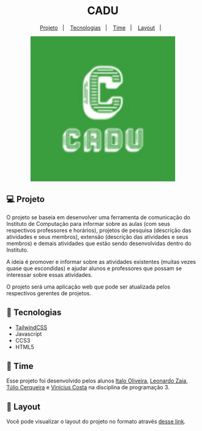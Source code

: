 <h1 align="center">
  CADU
</h1>

<p align="center">
  <a href="#-projeto">Projeto</a>&nbsp;&nbsp;&nbsp;|&nbsp;&nbsp;&nbsp;
  <a href="#rocket-tecnologias">Tecnologias</a>&nbsp;&nbsp;&nbsp;|&nbsp;&nbsp;&nbsp;
  <a href="#construction_worker-time">Time</a>&nbsp;&nbsp;&nbsp;|&nbsp;&nbsp;&nbsp;
  <a href="#-layout">Layout</a>&nbsp;&nbsp;&nbsp;|&nbsp;&nbsp;&nbsp;
</p>

<p align="center">
  <img alt="Cadu" src="https://raw.githubusercontent.com/viniciuscosta110/CADU-Laravel/master/public/images/green_logo.png" width="75%">
</p>

## 💻 Projeto
O projeto se baseia em desenvolver uma ferramenta de comunicação do Instituto de Computação para informar sobre as aulas (com seus respectivos professores e horários), 
projetos de pesquisa (descrição das atividades e seus membros), extensão (descrição das atividades e seus membros) e demais atividades que estão sendo desenvolvidas
dentro do Instituto. 

A ideia é promover e informar sobre as atividades existentes (muitas vezes quase que escondidas) e ajudar  alunos e professores que possam se
interessar sobre essas atividades. 

O projeto será uma aplicação web que pode ser atualizada pelos respectivos gerentes de projetos.

## :rocket: Tecnologias
- [TailwindCSS](https://tailwindcss.com/)
- Javascript
- CCS3
- HTML5

## :construction_worker: Time
Esse projeto foi desenvolvido pelos alunos [Italo Oliveira](https://github.com/italoof01), [Leonardo Zaia](https://github.com/leozaia-h), [Túlio Cerqueira](https://github.com/tuliocl) e [Vinícius Costa](https://github.com/viniciuscosta110) na disciplina de programação 3.

## 🔖 Layout
Você pode visualizar o layout do projeto no formato através [desse link](https://www.figma.com/file/7QmYLGlE5dbGSZttPyTy1r/CADU?node-id=4%3A134).
